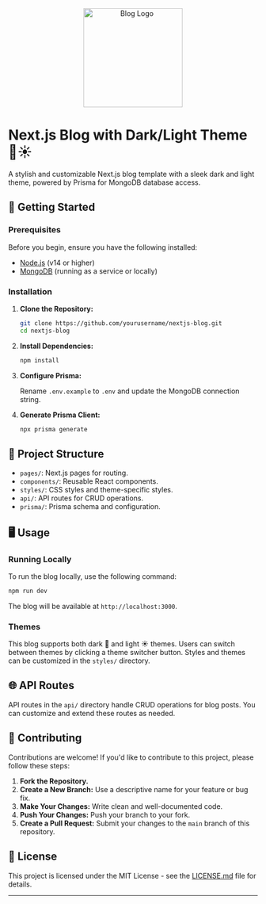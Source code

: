 <div align="center">
  <img src="your-blog-logo.png" alt="Blog Logo" width="200">
</div>

# Next.js Blog with Dark/Light Theme 🌙☀️

A stylish and customizable Next.js blog template with a sleek dark and light theme, powered by Prisma for MongoDB database access.

## 🚀 Getting Started

### Prerequisites

Before you begin, ensure you have the following installed:

- [Node.js](https://nodejs.org/) (v14 or higher)
- [MongoDB](https://www.mongodb.com/) (running as a service or locally)

### Installation

1. **Clone the Repository:**

   ```bash
   git clone https://github.com/yourusername/nextjs-blog.git
   cd nextjs-blog
   ```

2. **Install Dependencies:**

   ```bash
   npm install
   ```

3. **Configure Prisma:**

   Rename `.env.example` to `.env` and update the MongoDB connection string.

4. **Generate Prisma Client:**

   ```bash
   npx prisma generate
   ```

## 📂 Project Structure

- `pages/`: Next.js pages for routing.
- `components/`: Reusable React components.
- `styles/`: CSS styles and theme-specific styles.
- `api/`: API routes for CRUD operations.
- `prisma/`: Prisma schema and configuration.

## 🖥️ Usage

### Running Locally

To run the blog locally, use the following command:

```bash
npm run dev
```

The blog will be available at `http://localhost:3000`.

### Themes

This blog supports both dark 🌙 and light ☀️ themes. Users can switch between themes by clicking a theme switcher button. Styles and themes can be customized in the `styles/` directory.

## 🌐 API Routes

API routes in the `api/` directory handle CRUD operations for blog posts. You can customize and extend these routes as needed.

## 🤝 Contributing

Contributions are welcome! If you'd like to contribute to this project, please follow these steps:

1. **Fork the Repository.**
2. **Create a New Branch:** Use a descriptive name for your feature or bug fix.
3. **Make Your Changes:** Write clean and well-documented code.
4. **Push Your Changes:** Push your branch to your fork.
5. **Create a Pull Request:** Submit your changes to the `main` branch of this repository.

## 📜 License

This project is licensed under the MIT License - see the [LICENSE.md](LICENSE.md) file for details.

---
